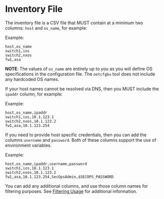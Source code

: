 # Inventory File

The inventory file is a CSV file that MUST contain at a minimum two columns:
`host` and `os_name`, for example:

Example:
```csv
host,os_name
switch1,ios
switch2,nxos
fw1,asa
```

**NOTE**:  The values of `os_name` are entirely up to you as you will define OS
           specifications in the configuration file.  The `netcfgbu` tool does
           not include any hardcoded OS names.

If your host names cannot be resolved via DNS, then you MUST include the `ipaddr` column, for example:

Example:
```csv
host,os_name,ipaddr
switch1,ios,10.1.123.1
switch2,nxos,10.1.123.2
fw1,asa,10.1.123.254
```

If you need to provide host specific credentials, then you can add the columns `username` and `password`.
Both of these columns support the use of environment variables.

Example:
```csv
host,os_name,ipaddr,username,password
switch1,ios,10.1.123.1
switch2,nxos,10.1.123.2
fw1,asa,10.1.123.254,SecOpsAdmin,$SECOPS_PASSWORD
```

You can add any additional columns, and use those column names for filtering purposes.
See [Filtering Usage](usage-filtering.md) for additional information.

